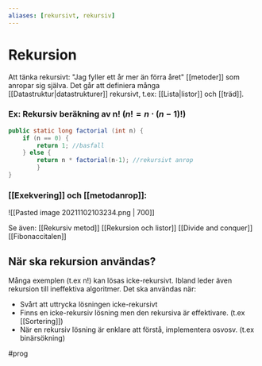 ```yaml
---
aliases: [rekursivt, rekursiv]
---
```

# Rekursion
Att tänka rekursivt: "Jag fyller ett år mer än förra året"
[[metoder]] som anropar sig själva.
Det går att definiera många [[Datastruktur|datastrukturer]] rekursivt, t.ex: [[Lista|listor]] och [[träd]].

### Ex: Rekursiv beräkning av n! ($n! = n \cdot (n-1)!$)
```java
public static long factorial (int n) {
	if (n == 0) {
		return 1; //basfall
	} else {
		return n * factorial(n-1); //rekursivt anrop
		}
}
```

### [[Exekvering]] och [[metodanrop]]:
![[Pasted image 20211102103234.png | 700]]

Se även:
[[Rekursiv metod]]
[[Rekursion och listor]]
[[Divide and conquer]]
[[Fibonaccitalen]]

## När ska rekursion användas?
Många exemplen (t.ex n!) kan lösas icke-rekursivt. Ibland leder även rekursion till ineffektiva algoritmer.
Det ska användas när:
- Svårt att uttrycka lösningen icke-rekursivt
- Finns en icke-rekursiv lösning men den rekursiva är effektivare. (t.ex [[Sortering]])
- När en rekursiv lösning är enklare att förstå, implementera osvosv. (t.ex binärsökning)

#prog 

